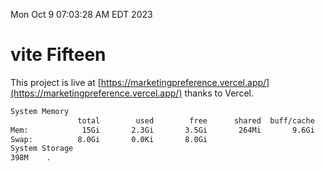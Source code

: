 Mon Oct  9 07:03:28 AM EDT 2023

# vite Fifteen


This project is live at [https://marketingpreference.vercel.app/](https://marketingpreference.vercel.app/) thanks to Vercel.

```bash
System Memory
               total        used        free      shared  buff/cache   available
Mem:            15Gi       2.3Gi       3.5Gi       264Mi       9.6Gi        12Gi
Swap:          8.0Gi       0.0Ki       8.0Gi
System Storage
398M	.
```
```bash
